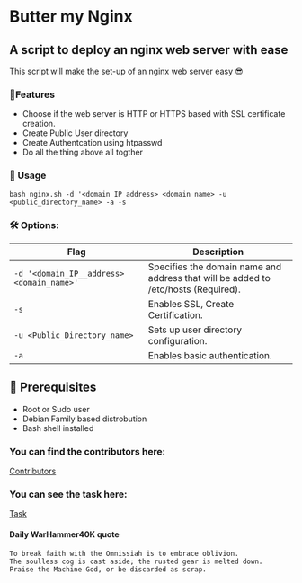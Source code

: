 # Butter my Nginx

## A script to deploy an nginx web server with ease

This script will make the set-up of an nginx web server easy 😎

### 📝Features

- Choose if the web server is HTTP or HTTPS based with SSL certificate creation.
- Create Public User directory
- Create Authentcation using htpasswd
- Do all the thing above all togther


### 🚀 Usage


```
bash nginx.sh -d '<domain IP address> <domain name> -u <public_directory_name> -a -s
```

### 🛠️ Options:

| Flag | Description |
|------|-------------|
| `-d '<domain_IP__address> <domain_name>'` | Specifies the domain name and address that will be added to /etc/hosts (Required). |
| `-s` | Enables SSL, Create Certification. |
| `-u <Public_Directory_name>` | Sets up user directory configuration. |
| `-a` | Enables basic authentication. |


## 🔧 Prerequisites
- Root or Sudo user
- Debian Family based distrobution
- Bash shell installed


### You can find the contributors here:

[Contributors](CONTRIBUTORS.md)


### You can see the task here:

[Task](TASK.md)



#### Daily WarHammer40K quote

```
To break faith with the Omnissiah is to embrace oblivion.
The soulless cog is cast aside; the rusted gear is melted down.
Praise the Machine God, or be discarded as scrap.
```
